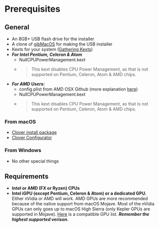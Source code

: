 # Prerequisites

## General

* An 8GB+ USB flash drive for the installer
* A clone of [gibMacOS](https://github.com/corpnewt/gibMacOS) for making the USB installer
* Kexts for your system \([Gathering Kexts](gathering-kexts.md)\)
* _**For Intel Pentium, Celeron & Atom**_
  * NullCPUPowerManagement.kext
  * > This kext disables CPU Power Management, as that is not supported on Pentium, Celeron,  Atom & AMD chips.
* _**For AMD Users:**_ 
  * config.plist from AMD OSX Github \(more explanation [here](amd-clover-config.plist.md)\)
  * NullCPUPowerManagement.kext
  * > This kext disables CPU Power Management, as that is not supported on Pentium, Celeron, Atom &  AMD chips.

### From macOS

* [Clover install package](https://sourceforge.net/projects/cloverefiboot/)
* [Clover Configurator](https://mackie100projects.altervista.org/download-clover-configurator/)

### From Windows

* No other special things

## Requirements

* **Intel or AMD \(FX or Ryzen\) CPUs**
* **Intel iGPU \(except Pentium, Celeron & Atom\) or a dedicated GPU.** Either nVidia or AMD will work. AMD GPUs are more recommended because of the native support from macOS Mojave. Most of the nVidia GPUs can only goes up to macOS High Sierra \(only Kepler GPUs are supported in Mojave\). [Here](https://www.reddit.com/r/hackintosh/comments/b91vf5/mojave_gpu_buyers_guide/) is a compatible GPU list. _**Remember the highest supported verison.**_



